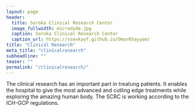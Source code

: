 ```yaml
---
layout: page
header:
  title: Soroka Clinical Research Center
  image_fullwidth: microdude.jpg
  caption: Soroka Clinical Research Center
  caption_url: https://vsevkayf.github.io/OmarKhayyam/
title: "Clinical Research"
meta_title: "clinicalresearch"
subheadline: ""
teaser: ""
permalink: "/clinicalresearch/"
---
```


The clinical research has an important part in treatung patients. It enables the hospital to give the most advanced and cutling edge treatments while exploring the amazing human body.
The SCRC is working according to the ICH-GCP regulations.
